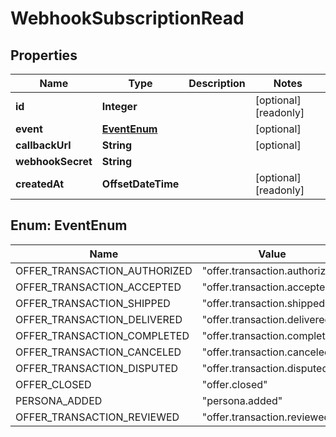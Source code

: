 

# WebhookSubscriptionRead



## Properties

| Name | Type | Description | Notes |
|------------ | ------------- | ------------- | -------------|
|**id** | **Integer** |  |  [optional] [readonly] |
|**event** | [**EventEnum**](#EventEnum) |  |  [optional] |
|**callbackUrl** | **String** |  |  [optional] |
|**webhookSecret** | **String** |  |  |
|**createdAt** | **OffsetDateTime** |  |  [optional] [readonly] |



## Enum: EventEnum

| Name | Value |
|---- | -----|
| OFFER_TRANSACTION_AUTHORIZED | &quot;offer.transaction.authorized&quot; |
| OFFER_TRANSACTION_ACCEPTED | &quot;offer.transaction.accepted&quot; |
| OFFER_TRANSACTION_SHIPPED | &quot;offer.transaction.shipped&quot; |
| OFFER_TRANSACTION_DELIVERED | &quot;offer.transaction.delivered&quot; |
| OFFER_TRANSACTION_COMPLETED | &quot;offer.transaction.completed&quot; |
| OFFER_TRANSACTION_CANCELED | &quot;offer.transaction.canceled&quot; |
| OFFER_TRANSACTION_DISPUTED | &quot;offer.transaction.disputed&quot; |
| OFFER_CLOSED | &quot;offer.closed&quot; |
| PERSONA_ADDED | &quot;persona.added&quot; |
| OFFER_TRANSACTION_REVIEWED | &quot;offer.transaction.reviewed&quot; |



